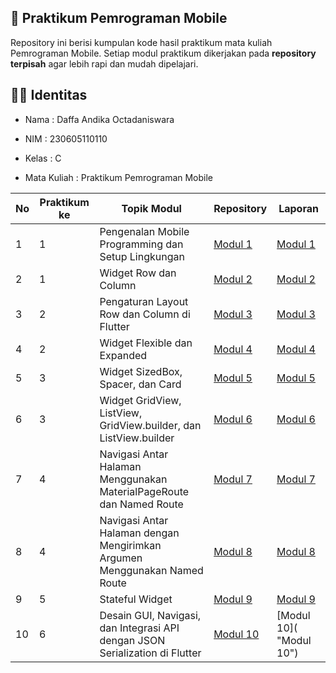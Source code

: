 ##  📱 Praktikum Pemrograman Mobile

Repository ini berisi kumpulan kode hasil praktikum mata kuliah Pemrograman Mobile. Setiap modul praktikum dikerjakan pada **repository terpisah** agar lebih rapi dan mudah dipelajari.

## 👨‍💻 Identitas

- Nama : Daffa Andika Octadaniswara 

- NIM : 230605110110

- Kelas : C

- Mata Kuliah : Praktikum Pemrograman Mobile

| No  | Praktikum ke | Topik Modul  | Repository | Laporan |
| ------------ | ------------ | ------------ | ------------ | ------------ |
| 1 | 1 | Pengenalan Mobile Programming dan Setup Lingkungan | [Modul 1](https://github.com/Dapaaw/PrakMobileeeee/tree/main "Modul 1") | [Modul 1](https://drive.google.com/file/d/1uAAz2BpoL02oAFHKVckJ_D_ybj6doVzp/view?usp=drive_link "Modul 1") | 
| 2 | 1 | Widget Row dan Column | [Modul 2](https://github.com/Dapaaw/Modul-2 "Modul 2") | [Modul 2](https://drive.google.com/file/d/1aVrI_zHUbiHd7i9og0th1osQUB0GIEcB/view?usp=drive_link "Modul 2") |
| 3 | 2 | Pengaturan Layout Row dan Column di Flutter | [Modul 3](https://github.com/Dapaaw/Modul-3 "Modul 3") | [Modul 3](https://drive.google.com/file/d/1jfUvYLyM3VrpnuBSxTirXeOZWn7YJDou/view?usp=drive_link "Modul 3") |
| 4 | 2 | Widget Flexible dan Expanded | [Modul 4](https://github.com/Dapaaw/Modul-4 "Modul 4") | [Modul 4](https://drive.google.com/file/d/1qn8v7ElEara_tNVQ0BD28aQtzREqDksu/view?usp=drive_link "Modul 4") |
| 5 | 3 | Widget SizedBox, Spacer, dan Card | [Modul 5](https://github.com/Dapaaw/Modul-5 "Modul 5") | [Modul 5](https://drive.google.com/file/d/19NUPZzCQjA9LVoIwtZ9XUXKX-wuaLTss/view?usp=drive_link "Modul 5") |
| 6 | 3 | Widget GridView, ListView, GridView.builder, dan ListView.builder | [Modul 6](https://github.com/Dapaaw/Modul-6 "Modul 6") | [Modul 6](https://drive.google.com/file/d/1mq2RNJ1r4TjFq_MercMNLBATFtu20KBn/view?usp=drive_link "Modul 6") |
| 7 | 4 | Navigasi Antar Halaman Menggunakan MaterialPageRoute dan Named Route | [Modul 7](https://github.com/Dapaaw/Modul-7 "Modul 7") | [Modul 7](https://drive.google.com/file/d/196kiCgBV69V7JyzijVGYxO0uenTJ6gC0/view?usp=sharing "Modul 7") |
| 8 | 4 | Navigasi Antar Halaman dengan Mengirimkan Argumen Menggunakan Named Route | [Modul 8](https://github.com/Dapaaw/Modul-8 "Modul 8") | [Modul 8](https://drive.google.com/file/d/1ghS5GV2ucDZn4fXxkela5SACWUskOzlA/view?usp=sharing "Modul 8") |
| 9 | 5 | Stateful Widget | [Modul 9](https://github.com/Dapaaw/Modul-9 "Modul 9") | [Modul 9](https://drive.google.com/file/d/1m6hZariZNRBxjL6RJCQAHW1BQ8N1SygF/view?usp=sharing "Modul 9") |
| 10 | 6 | Desain GUI, Navigasi, dan Integrasi API dengan JSON Serialization di Flutter | [Modul 10](https://github.com/Dapaaw/Modul-10 "Modul 10") | [Modul 10]( "Modul 10") |
